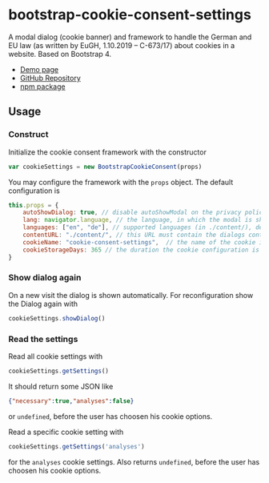 # bootstrap-cookie-consent-settings

A modal dialog (cookie banner) and framework to handle the German and EU law (as written by EuGH, 1.10.2019 – C-673/17) 
about cookies in a website. Based on Bootstrap 4.

- [Demo page](https://shaack.com/projekte/bootstrap-cookie-consent-settings)
- [GitHub Repository](https://github.com/shaack/bootstrap-cookie-consent-settings)
- [npm package](https://www.npmjs.com/package/bootstrap-cookie-consent-settings)

## Usage

### Construct

Initialize the cookie consent framework with the constructor

```js
var cookieSettings = new BootstrapCookieConsent(props)
```

You may configure the framework with the `props` object. The default
configuration is

```js
this.props = {
    autoShowDialog: true, // disable autoShowModal on the privacy policy and legal notice pages, to make these pages readable
    lang: navigator.language, // the language, in which the modal is shown
    languages: ["en", "de"], // supported languages (in ./content/), defaults to first in array
    contentURL: "./content/", // this URL must contain the dialogs content in the needed languages
    cookieName: "cookie-consent-settings",  // the name of the cookie in which the configuration is stored as JSON
    cookieStorageDays: 365 // the duration the cookie configuration is stored on the client
}
```

### Show dialog again

On a new visit the dialog is shown automatically. 
For reconfiguration show the Dialog again with 

```js
cookieSettings.showDialog()
```

### Read the settings

Read all cookie settings with 

```js 
cookieSettings.getSettings()
```
It should return some JSON like

```json
{"necessary":true,"analyses":false}
```
or 
`undefined`, before the user has choosen his cookie options.

Read a specific cookie setting with 

```js
cookieSettings.getSettings('analyses')
```
for the `analyses` cookie settings. Also returns `undefined`, before the user has choosen 
his cookie options.